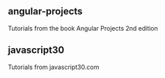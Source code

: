 ## angular-projects
Tutorials from the book Angular Projects 2nd edition

## javascript30
Tutorials from javascript30.com